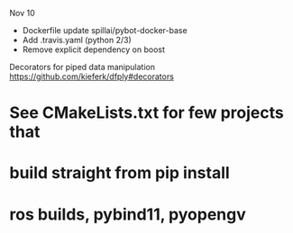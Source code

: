 Nov 10

- Dockerfile update spillai/pybot-docker-base
- Add .travis.yaml (python 2/3)
- Remove explicit dependency on boost

Decorators for piped data manipulation
https://github.com/kieferk/dfply#decorators

# See CMakeLists.txt for few projects that
# build straight from pip install
# ros builds, pybind11, pyopengv
